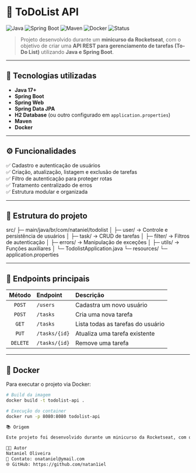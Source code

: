 # 📝 ToDoList API

![Java](https://img.shields.io/badge/Java-17+-red?style=for-the-badge)
![Spring Boot](https://img.shields.io/badge/Spring%20Boot-3.x-brightgreen?style=for-the-badge)
![Maven](https://img.shields.io/badge/Maven-4.0.0-blue?style=for-the-badge)
![Docker](https://img.shields.io/badge/Docker-ready-2496ED?style=for-the-badge)
![Status](https://img.shields.io/badge/status-em%20desenvolvimento-yellow?style=for-the-badge)

> Projeto desenvolvido durante um **minicurso da Rocketseat**, com o objetivo de criar uma **API REST para gerenciamento de tarefas (To-Do List)** utilizando **Java e Spring Boot**.

---

## 🚀 Tecnologias utilizadas
- **Java 17+**
- **Spring Boot**
- **Spring Web**
- **Spring Data JPA**
- **H2 Database** (ou outro configurado em `application.properties`)
- **Maven**
- **Docker**

---

## ⚙️ Funcionalidades
✅ Cadastro e autenticação de usuários  
✅ Criação, atualização, listagem e exclusão de tarefas  
✅ Filtro de autenticação para proteger rotas  
✅ Tratamento centralizado de erros  
✅ Estrutura modular e organizada  

---

## 📁 Estrutura do projeto
src/
├─ main/java/br/com/nataniel/todolist
│ ├─ user/ → Controle e persistência de usuários
│ ├─ task/ → CRUD de tarefas
│ ├─ filter/ → Filtros de autenticação
│ ├─ errors/ → Manipulação de exceções
│ ├─ utils/ → Funções auxiliares
│ └─ TodolistApplication.java
└─ resources/
└─ application.properties


---

## 🧩 Endpoints principais
| Método | Endpoint | Descrição |
|:-------:|:----------|:-----------|
| `POST` | `/users` | Cadastra um novo usuário |
| `POST` | `/tasks` | Cria uma nova tarefa |
| `GET`  | `/tasks` | Lista todas as tarefas do usuário |
| `PUT`  | `/tasks/{id}` | Atualiza uma tarefa existente |
| `DELETE` | `/tasks/{id}` | Remove uma tarefa |

---

## 🐳 Docker
Para executar o projeto via Docker:

```bash
# Build da imagem
docker build -t todolist-api .

# Execução do container
docker run -p 8080:8080 todolist-api

📚 Origem

Este projeto foi desenvolvido durante um minicurso da Rocketseat, com o intuito de praticar conceitos fundamentais de APIs REST com Spring Boot, autenticação, e boas práticas de organização de código.

👨‍💻 Autor
Nataniel Oliveira
📧 Contato: onataniel@ymail.com
🌐 GitHub: https://github.com/natan1iel
